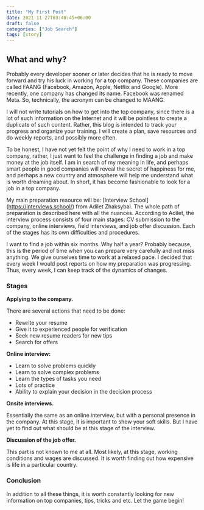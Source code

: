 ```yaml
---
title: "My First Post"
date: 2021-11-27T03:40:45+06:00
draft: false
categories: ["Job Search"]
tags: [story]
---
```


## What and why?

Probably every developer sooner or later decides that he is ready to move forward and try his luck in working for a top company.
These companies are called FAANG (Facebook, Amazon, Apple, Netflix and Google). More recently, one company has changed its name.
Facebook was renamed Meta. So, technically, the acronym can be changed to MAANG.

I will not write tutorials on how to get into the top company, since there is a lot of such information on the Internet and it will be pointless to create a duplicate of such content. Rather, this blog is intended to track your progress and organize your training. I will create a plan, save resources and do weekly reports, and possibly more often.

To be honest, I have not yet felt the point of why I need to work in a top company, rather, I just want to feel the challenge in finding a job and make money at the job itself. I am in search of my meaning in life, and perhaps smart people in good companies will reveal the secret of happiness for me, and perhaps a new country and atmosphere will help me understand what is worth dreaming about. In short, it has become fashionable to look for a job in a top company.

My main preparation resource will be: [Interview School] (https://interviews.school/) from Adilet Zhaksybai. The whole path of preparation is described here with all the nuances. According to Adilet, the interview process consists of four main stages: CV submission to the company, online interviews, field interviews, and job offer discussion. Each of the stages has its own difficulties and procedures.

I want to find a job within six months. Why half a year? Probably because, this is the period of time when you can prepare very carefully and not miss anything. We give ourselves time to work at a relaxed pace. I decided that every week I would post reports on how my preparation was progressing. Thus, every week, I can keep track of the dynamics of changes.

### Stages

**Applying to the company.**

There are several actions that need to be done:

- Rewrite your resume
- Give it to experienced people for verification
- Seek new resume readers for new tips
- Search for offers

**Online interview:**

- Learn to solve problems quickly
- Learn to solve complex problems
- Learn the types of tasks you need
- Lots of practice
- Ability to explain your decision in the decision process

**Onsite interviews.**

Essentially the same as an online interview, but with a personal presence in the company. At this stage, it is important to show your soft skills. But I have yet to find out what should be at this stage of the interview.

**Discussion of the job offer.**

This part is not known to me at all. Most likely, at this stage, working conditions and wages are discussed. It is worth finding out how expensive is life in a particular country.

### Conclusion

In addition to all these things, it is worth constantly looking for new information on top companies, tips, tricks and etc. Let the game begin!
